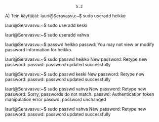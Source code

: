 									5.3

A)
Tein käyttäjät:
lauri@Seravasvu:~$ sudo useradd heikko

lauri@Seravasvu:~$ sudo useradd keski

lauri@Seravasvu:~$ sudo useradd vahva

lauri@Seravasvu:~$ passwd heikko
passwd: You may not view or modify password information for heikko.

lauri@Seravasvu:~$ sudo passwd heikko
New password: 
Retype new password: 
passwd: password updated successfully

lauri@Seravasvu:~$ sudo passwd keski
New password: 
Retype new password: 
passwd: password updated successfully

lauri@Seravasvu:~$ sudo passwd vahva
New password: 
Retype new password: 
Sorry, passwords do not match.
passwd: Authentication token manipulation error
passwd: password unchanged

lauri@Seravasvu:~$ sudo passwd vahva
New password: 
Retype new password: 
passwd: password updated successfully



